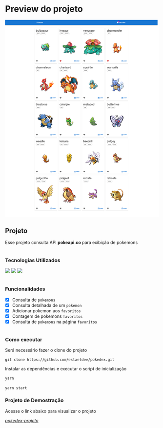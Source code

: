 # Preview do projeto

<img src=".github/preview.png" />

## Projeto

Esse projeto consulta API **pokeapi.co** para exibição de pokemons

#

### Tecnologias Utilizados

<div>
    <img width="25" src="https://cdn.jsdelivr.net/gh/devicons/devicon/icons/typescript/typescript-original.svg" />
    <img width="25" src="https://cdn.jsdelivr.net/gh/devicons/devicon/icons/react/react-original.svg" />
    <img width="25" src="https://cdn.jsdelivr.net/gh/devicons/devicon/icons/materialui/materialui-original.svg" />
</div>

#

### Funcionalidades

- [X] Consulta de `pokemons`
- [X] Consulta detalhada de um `pokemon`
- [X] Adicionar pokemon aos `favoritos`
- [X] Contagem de pokemons `favoritos`
- [X] Consulta de `pokemons` na página `favoritos`

#

### Como executar

Será necessário fazer o clone do projeto 

```
git clone https://github.com/estaeldev/pokedex.git
```
Instalar as dependências e executar o script de inicialização

```
yarn

yarn start
```

### Projeto de Demostração

Acesse o link abaixo para visualizar o projeto

*[pokedex-projeto](https://pokedex-project-2780a.web.app/)*

#